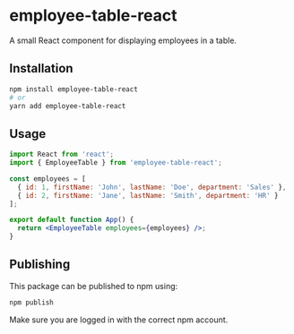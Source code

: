 # employee-table-react

A small React component for displaying employees in a table.

## Installation

```bash
npm install employee-table-react
# or
yarn add employee-table-react
```

## Usage

```jsx
import React from 'react';
import { EmployeeTable } from 'employee-table-react';

const employees = [
  { id: 1, firstName: 'John', lastName: 'Doe', department: 'Sales' },
  { id: 2, firstName: 'Jane', lastName: 'Smith', department: 'HR' }
];

export default function App() {
  return <EmployeeTable employees={employees} />;
}
```

## Publishing

This package can be published to npm using:

```bash
npm publish
```

Make sure you are logged in with the correct npm account.
